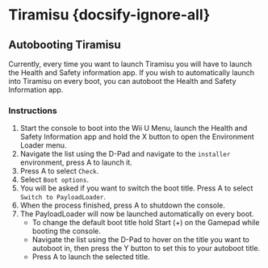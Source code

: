 # Tiramisu {docsify-ignore-all}

## Autobooting Tiramisu

Currently, every time you want to launch Tiramisu you will have to launch the Health and Safety information app. If you wish to automatically launch into Tiramisu on every boot, you can autoboot the Health and Safety Information app.

### Instructions

1. Start the console to boot into the Wii U Menu, launch the Health and Safety Information app and hold the X button to open the Environment Loader menu.
1. Navigate the list using the D-Pad and navigate to the `installer` environment, press A to launch it.
1. Press A to select `Check`.
1. Select `Boot options`.
1. You will be asked if you want to switch the boot title. Press A to select `Switch to PayloadLoader`.
1. When the process finished, press A to shutdown the console.
1. The PayloadLoader will now be launched automatically on every boot.
    - To change the default boot title hold Start (+) on the Gamepad while booting the console.
    - Navigate the list using the D-Pad to hover on the title you want to autoboot in, then press the Y button to set this to your autoboot title.
    - Press A to launch the selected title.

